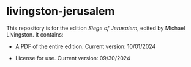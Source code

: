 # livingston-jerusalem

This repository is for the edition _Siege of Jerusalem_, edited by Michael Livingston. It contains:

- A PDF of the entire edition. Current version: 10/01/2024

- License for use. Current version: 09/30/2024
